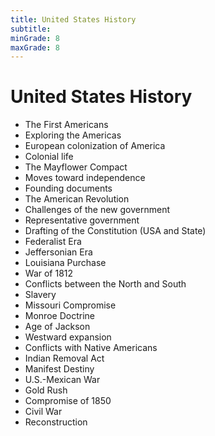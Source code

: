 ```yaml
---
title: United States History
subtitle: 
minGrade: 8
maxGrade: 8
---
```

# United States History
* The First Americans
* Exploring the Americas
* European colonization of America
* Colonial life
* The Mayflower Compact
* Moves toward independence
* Founding documents
* The American Revolution
* Challenges of the new government
* Representative government
* Drafting of the Constitution (USA and State)
* Federalist Era
* Jeffersonian Era
* Louisiana Purchase
* War of 1812
* Conflicts between the North and South
* Slavery
* Missouri Compromise
* Monroe Doctrine
* Age of Jackson
* Westward expansion
* Conflicts with Native Americans
* Indian Removal Act
* Manifest Destiny
* U.S.-Mexican War
* Gold Rush
* Compromise of 1850
* Civil War
* Reconstruction